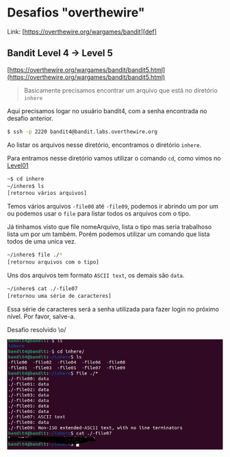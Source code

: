 # Desafios "overthewire"

Link: [https://overthewire.org/wargames/bandit][def]

[def]: https://overthewire.org/wargames/bandit

## Bandit Level 4 → Level 5

[https://overthewire.org/wargames/bandit/bandit5.html](https://overthewire.org/wargames/bandit/bandit5.html)

> Basicamente precisamos encontrar um arquivo que está no diretório `inhere`

Aqui precisamos logar no usuário bandit4, com a senha encontrada no desafio anterior.

```bash
$ ssh -p 2220 bandit4@bandit.labs.overthewire.org 
```

Ao listar os arquivos nesse diretório, encontramos o diretório `inhere`.

Para entramos nesse diretório vamos utilizar o comando `cd`, como vimos no [Level01](level00-01.md)

```bash
~$ cd inhere
~/inhere$ ls
[retornou vários arquivos]
```

Temos vários arquivos `-file00` até `-file09`, podemos ir abrindo um por um ou podemos usar o `file` para listar todos os arquivos com o tipo.

Já tinhamos visto que file nomeArquivo, lista o tipo mas seria trabalhoso lista um por um também. Porém podemos utilizar um comando que lista todos de uma unica vez. 

```bash
~/inhere$ file ./* 
[retornou arquivos com o tipo]
```

Uns dos arquivos tem formato `ASCII text`, os demais são `data`.

```bash
~/inhere$ cat ./-file07
[retornou uma série de caracteres]
```

Essa série de caracteres será a senha utilizada para fazer login no próximo nível. Por favor, salve-a.

Desafio resolvido \o/


![senha B5](../img/b04-05.png)